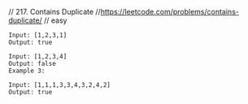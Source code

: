 // 217. Contains Duplicate //https://leetcode.com/problems/contains-duplicate/
// easy

```
Input: [1,2,3,1]
Output: true

Input: [1,2,3,4]
Output: false
Example 3:

Input: [1,1,1,3,3,4,3,2,4,2]
Output: true
```